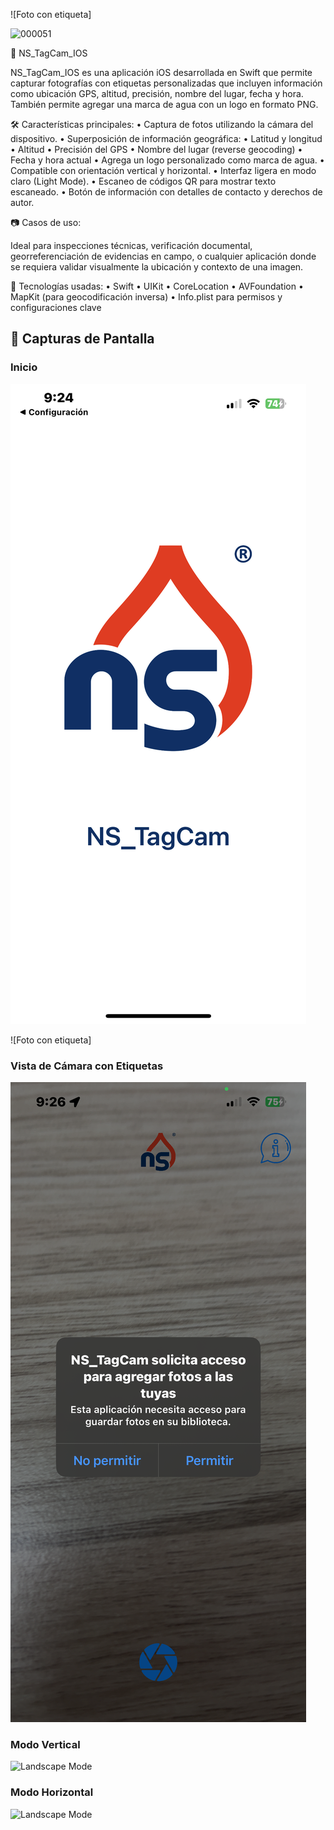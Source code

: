 
![Foto con etiqueta]

![000051](https://github.com/user-attachments/assets/12f932c3-f5f7-4315-9552-3ec66e35ce04)

📸 NS_TagCam_IOS

NS_TagCam_IOS es una aplicación iOS desarrollada en Swift que permite capturar fotografías con etiquetas personalizadas que incluyen información como ubicación GPS, altitud, precisión, nombre del lugar, fecha y hora. También permite agregar una marca de agua con un logo en formato PNG.

🛠️ Características principales:
	•	Captura de fotos utilizando la cámara del dispositivo.
	•	Superposición de información geográfica:
	•	Latitud y longitud
	•	Altitud
	•	Precisión del GPS
	•	Nombre del lugar (reverse geocoding)
	•	Fecha y hora actual
	•	Agrega un logo personalizado como marca de agua.
	•	Compatible con orientación vertical y horizontal.
	•	Interfaz ligera en modo claro (Light Mode).
	•	Escaneo de códigos QR para mostrar texto escaneado.
	•	Botón de información con detalles de contacto y derechos de autor.

📷 Casos de uso:

Ideal para inspecciones técnicas, verificación documental, georreferenciación de evidencias en campo, o cualquier aplicación donde se requiera validar visualmente la ubicación y contexto de una imagen.

🧰 Tecnologías usadas:
	•	Swift
	•	UIKit
	•	CoreLocation
	•	AVFoundation
	•	MapKit (para geocodificación inversa)
	•	Info.plist para permisos y configuraciones clave

## 📸 Capturas de Pantalla

### Inicio
![Landscape Mode](Screenshots/000021.PNG)

![Foto con etiqueta]

### Vista de Cámara con Etiquetas
![Camera View](./Screenshots/000031.PNG)


### Modo Vertical
![Landscape Mode](Screenshots/000041.PNG)


### Modo Horizontal
![Landscape Mode](Screenshots/000011.PNG)
